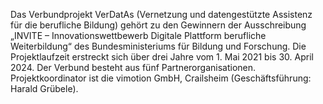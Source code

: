 Das Verbundprojekt VerDatAs (Vernetzung und datengestützte Assistenz für die berufliche Bildung) gehört zu den Gewinnern der Ausschreibung „INVITE – Innovationswettbewerb Digitale Plattform berufliche Weiterbildung“ des Bundesministeriums für Bildung und Forschung. Die Projektlaufzeit erstreckt sich über drei Jahre vom 1. Mai 2021 bis 30. April 2024. Der Verbund besteht aus fünf Partnerorganisationen. Projektkoordinator ist die vimotion GmbH, Crailsheim (Geschäftsführung: Harald Grübele).
